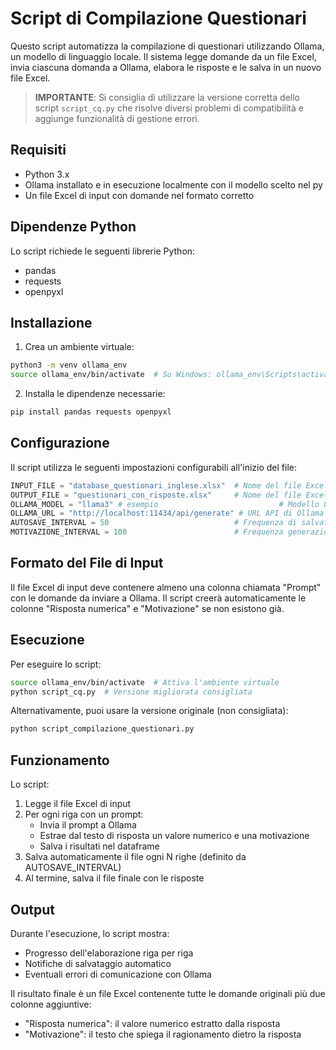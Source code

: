 # Script di Compilazione Questionari

Questo script automatizza la compilazione di questionari utilizzando Ollama, un modello di linguaggio locale. Il sistema legge domande da un file Excel, invia ciascuna domanda a Ollama, elabora le risposte e le salva in un nuovo file Excel.

> **IMPORTANTE**: Si consiglia di utilizzare la versione corretta dello script `script_cq.py` che risolve diversi problemi di compatibilità e aggiunge funzionalità di gestione errori.

## Requisiti

- Python 3.x
- Ollama installato e in esecuzione localmente con il modello scelto nel py
- Un file Excel di input con domande nel formato corretto

## Dipendenze Python

Lo script richiede le seguenti librerie Python:
- pandas
- requests
- openpyxl

## Installazione

1. Crea un ambiente virtuale:
```bash
python3 -m venv ollama_env
source ollama_env/bin/activate  # Su Windows: ollama_env\Scripts\activate
```

2. Installa le dipendenze necessarie:
```bash
pip install pandas requests openpyxl
```

## Configurazione

Il script utilizza le seguenti impostazioni configurabili all'inizio del file:

```python
INPUT_FILE = "database_questionari_inglese.xlsx"  # Nome del file Excel di input
OUTPUT_FILE = "questionari_con_risposte.xlsx"     # Nome del file Excel di output
OLLAMA_MODEL = "llama3" # esempio                           # Modello Ollama da utilizzare
OLLAMA_URL = "http://localhost:11434/api/generate" # URL API di Ollama
AUTOSAVE_INTERVAL = 50                            # Frequenza di salvataggio automatico
MOTIVAZIONE_INTERVAL = 100                        # Frequenza generazione motivazione nell'excel
```

## Formato del File di Input

Il file Excel di input deve contenere almeno una colonna chiamata "Prompt" con le domande da inviare a Ollama. Il script creerà automaticamente le colonne "Risposta numerica" e "Motivazione" se non esistono già.

## Esecuzione

Per eseguire lo script:

```bash
source ollama_env/bin/activate  # Attiva l'ambiente virtuale
python script_cq.py  # Versione migliorata consigliata
```

Alternativamente, puoi usare la versione originale (non consigliata):
```bash
python script_compilazione_questionari.py
```

## Funzionamento

Lo script:
1. Legge il file Excel di input
2. Per ogni riga con un prompt:
   - Invia il prompt a Ollama
   - Estrae dal testo di risposta un valore numerico e una motivazione
   - Salva i risultati nel dataframe
3. Salva automaticamente il file ogni N righe (definito da AUTOSAVE_INTERVAL)
4. Al termine, salva il file finale con le risposte

## Output

Durante l'esecuzione, lo script mostra:
- Progresso dell'elaborazione riga per riga
- Notifiche di salvataggio automatico
- Eventuali errori di comunicazione con Ollama

Il risultato finale è un file Excel contenente tutte le domande originali più due colonne aggiuntive:
- "Risposta numerica": il valore numerico estratto dalla risposta
- "Motivazione": il testo che spiega il ragionamento dietro la risposta
